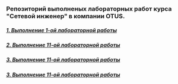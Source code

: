 ### Репозиторий выполненых лабораторных работ курса "Сетевой инженер" в компании OTUS.
##### 	[1. Выполнение 1-ой лабораторной работы](https://github.com/kononenko-yury/otus-network-practics/tree/main/Labs1/Homework1.md)
##### 	[2. Выполнение 11-ой лабораторной работы](https://github.com/kononenko-yury/otus-network-practics/tree/main/Labs11/Homework1.md)
##### 	[3. Выполнение 11-ой лабораторной работы](https://github.com/kononenko-yury/otus-network-practics/tree/main/Labs12/Homework12.md)
##### 	[3. Выполнение 11-ой лабораторной работы](https://github.com/kononenko-yury/otus-network-practics/tree/main/Labs15/Homework15.md)
